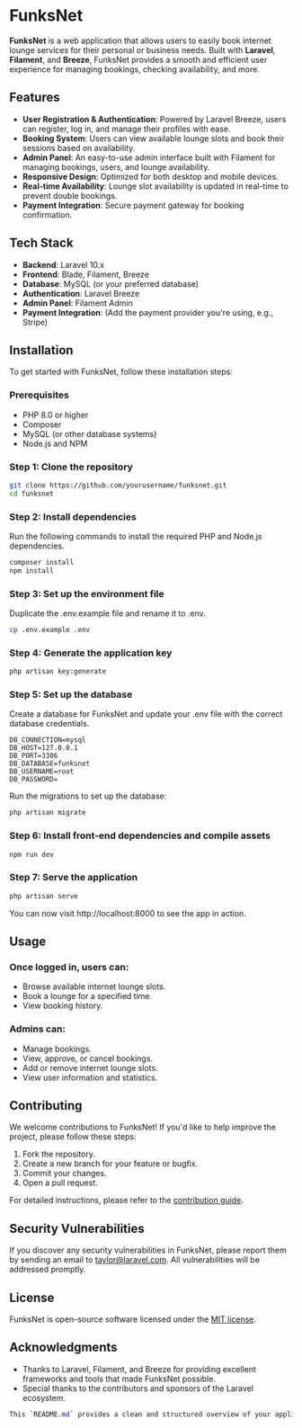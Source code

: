 # FunksNet

**FunksNet** is a web application that allows users to easily book internet lounge services for their personal or business needs. Built with **Laravel**, **Filament**, and **Breeze**, FunksNet provides a smooth and efficient user experience for managing bookings, checking availability, and more.

[//]: # (![FunksNet Logo]&#40;https://your-logo-image-url.com&#41;)

## Features

- **User Registration & Authentication**: Powered by Laravel Breeze, users can register, log in, and manage their profiles with ease.
- **Booking System**: Users can view available lounge slots and book their sessions based on availability.
- **Admin Panel**: An easy-to-use admin interface built with Filament for managing bookings, users, and lounge availability.
- **Responsive Design**: Optimized for both desktop and mobile devices.
- **Real-time Availability**: Lounge slot availability is updated in real-time to prevent double bookings.
- **Payment Integration**: Secure payment gateway for booking confirmation.

## Tech Stack

- **Backend**: Laravel 10.x
- **Frontend**: Blade, Filament, Breeze
- **Database**: MySQL (or your preferred database)
- **Authentication**: Laravel Breeze
- **Admin Panel**: Filament Admin
- **Payment Integration**: (Add the payment provider you're using, e.g., Stripe)

## Installation

To get started with FunksNet, follow these installation steps:

### Prerequisites

- PHP 8.0 or higher
- Composer
- MySQL (or other database systems)
- Node.js and NPM

### Step 1: Clone the repository

```bash
git clone https://github.com/yourusername/funksnet.git
cd funksnet
```

### Step 2: Install dependencies

Run the following commands to install the required PHP and Node.js dependencies.

```bash
composer install
npm install
```

### Step 3: Set up the environment file

Duplicate the .env.example file and rename it to .env.

```bash
cp .env.example .env
```

### Step 4: Generate the application key

```bash
php artisan key:generate
```

### Step 5: Set up the database

Create a database for FunksNet and update your .env file with the correct database credentials.

```dotenv
DB_CONNECTION=mysql
DB_HOST=127.0.0.1
DB_PORT=3306
DB_DATABASE=funksnet
DB_USERNAME=root
DB_PASSWORD=
```

Run the migrations to set up the database:

```bash
php artisan migrate
```

### Step 6: Install front-end dependencies and compile assets

```bash
npm run dev
```

### Step 7: Serve the application

```bash
php artisan serve
```

You can now visit http://localhost:8000 to see the app in action.

## Usage

### Once logged in, users can:

- Browse available internet lounge slots.
- Book a lounge for a specified time.
- View booking history.

### Admins can:

- Manage bookings.
- View, approve, or cancel bookings.
- Add or remove internet lounge slots.
- View user information and statistics.

## Contributing

We welcome contributions to FunksNet! If you'd like to help improve the project, please follow these steps:

1. Fork the repository.
2. Create a new branch for your feature or bugfix.
3. Commit your changes.
4. Open a pull request.

For detailed instructions, please refer to the [contribution guide](https://laravel.com/docs/contributions#code-of-conduct).

## Security Vulnerabilities

If you discover any security vulnerabilities in FunksNet, please report them by sending an email to [taylor@laravel.com](mailto:taylor@laravel.com). All vulnerabilities will be addressed promptly.

## License

FunksNet is open-source software licensed under the [MIT license](https://opensource.org/licenses/MIT).

## Acknowledgments

- Thanks to Laravel, Filament, and Breeze for providing excellent frameworks and tools that made FunksNet possible.
- Special thanks to the contributors and sponsors of the Laravel ecosystem.

```css
This `README.md` provides a clean and structured overview of your application, making it easier for other developers to understand your project, its features, and how to set it up and contribute. You can replace the placeholder URLs and any other specific project details to match your setup.
```
